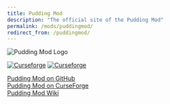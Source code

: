 ```yaml
---
title: Pudding Mod
description: "The official site of the Pudding Mod"
permalink: /mods/puddingmod/
redirect_from: /puddingmod/
---
```


![Pudding Mod Logo](https://i.imgur.com/QPEClFO.png)

[![Curseforge](https://cf.way2muchnoise.eu/full_339834_downloads.svg)](https://www.curseforge.com/minecraft/mc-mods/themcbros-pudding-mod) [![Curseforge](https://cf.way2muchnoise.eu/versions/For%20MC_339834_all.svg)](https://www.curseforge.com/minecraft/mc-mods/themcbros-pudding-mod)

[Pudding Mod on GitHub](https://github.com/TheMCBrothers/PuddingMod)  
[Pudding Mod on CurseForge](https://www.curseforge.com/minecraft/mc-mods/themcbros-pudding-mod)  
[Pudding Mod Wiki](https://github.com/TheMCBrothers/PuddingMod/wiki)